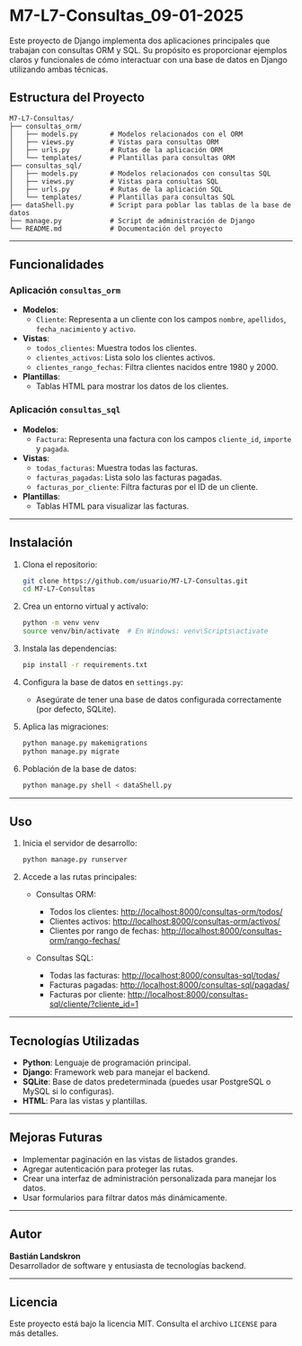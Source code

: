 # M7-L7-Consultas_09-01-2025

Este proyecto de Django implementa dos aplicaciones principales que trabajan con consultas ORM y SQL. Su propósito es proporcionar ejemplos claros y funcionales de cómo interactuar con una base de datos en Django utilizando ambas técnicas.

## Estructura del Proyecto

```
M7-L7-Consultas/
├── consultas_orm/
│   ├── models.py        # Modelos relacionados con el ORM
│   ├── views.py         # Vistas para consultas ORM
│   ├── urls.py          # Rutas de la aplicación ORM
│   └── templates/       # Plantillas para consultas ORM
├── consultas_sql/
│   ├── models.py        # Modelos relacionados con consultas SQL
│   ├── views.py         # Vistas para consultas SQL
│   ├── urls.py          # Rutas de la aplicación SQL
│   └── templates/       # Plantillas para consultas SQL
├── dataShell.py         # Script para poblar las tablas de la base de datos
├── manage.py            # Script de administración de Django
└── README.md            # Documentación del proyecto
```

---

## Funcionalidades

### Aplicación `consultas_orm`
- **Modelos**:
  - `Cliente`: Representa a un cliente con los campos `nombre`, `apellidos`, `fecha_nacimiento` y `activo`.
- **Vistas**:
  - `todos_clientes`: Muestra todos los clientes.
  - `clientes_activos`: Lista solo los clientes activos.
  - `clientes_rango_fechas`: Filtra clientes nacidos entre 1980 y 2000.
- **Plantillas**:
  - Tablas HTML para mostrar los datos de los clientes.

### Aplicación `consultas_sql`
- **Modelos**:
  - `Factura`: Representa una factura con los campos `cliente_id`, `importe` y `pagada`.
- **Vistas**:
  - `todas_facturas`: Muestra todas las facturas.
  - `facturas_pagadas`: Lista solo las facturas pagadas.
  - `facturas_por_cliente`: Filtra facturas por el ID de un cliente.
- **Plantillas**:
  - Tablas HTML para visualizar las facturas.

---

## Instalación

1. Clona el repositorio:
   ```bash
   git clone https://github.com/usuario/M7-L7-Consultas.git
   cd M7-L7-Consultas
   ```

2. Crea un entorno virtual y actívalo:
   ```bash
   python -m venv venv
   source venv/bin/activate  # En Windows: venv\Scripts\activate
   ```

3. Instala las dependencias:
   ```bash
   pip install -r requirements.txt
   ```

4. Configura la base de datos en `settings.py`:
   - Asegúrate de tener una base de datos configurada correctamente (por defecto, SQLite).

5. Aplica las migraciones:
   ```bash
   python manage.py makemigrations
   python manage.py migrate
   ```

6. Población de la base de datos:
   ```bash
   python manage.py shell < dataShell.py
   ```

---

## Uso

1. Inicia el servidor de desarrollo:
   ```bash
   python manage.py runserver
   ```

2. Accede a las rutas principales:

   - Consultas ORM:
     - Todos los clientes: [http://localhost:8000/consultas-orm/todos/](http://localhost:8000/consultas-orm/todos/)
     - Clientes activos: [http://localhost:8000/consultas-orm/activos/](http://localhost:8000/consultas-orm/activos/)
     - Clientes por rango de fechas: [http://localhost:8000/consultas-orm/rango-fechas/](http://localhost:8000/consultas-orm/rango-fechas/)

   - Consultas SQL:
     - Todas las facturas: [http://localhost:8000/consultas-sql/todas/](http://localhost:8000/consultas-sql/todas/)
     - Facturas pagadas: [http://localhost:8000/consultas-sql/pagadas/](http://localhost:8000/consultas-sql/pagadas/)
     - Facturas por cliente: [http://localhost:8000/consultas-sql/cliente/?cliente_id=1](http://localhost:8000/consultas-sql/cliente/?cliente_id=1)

---

## Tecnologías Utilizadas

- **Python**: Lenguaje de programación principal.
- **Django**: Framework web para manejar el backend.
- **SQLite**: Base de datos predeterminada (puedes usar PostgreSQL o MySQL si lo configuras).
- **HTML**: Para las vistas y plantillas.

---

## Mejoras Futuras

- Implementar paginación en las vistas de listados grandes.
- Agregar autenticación para proteger las rutas.
- Crear una interfaz de administración personalizada para manejar los datos.
- Usar formularios para filtrar datos más dinámicamente.

---

## Autor

**Bastián Landskron**  
Desarrollador de software y entusiasta de tecnologías backend.

---

## Licencia

Este proyecto está bajo la licencia MIT. Consulta el archivo `LICENSE` para más detalles.